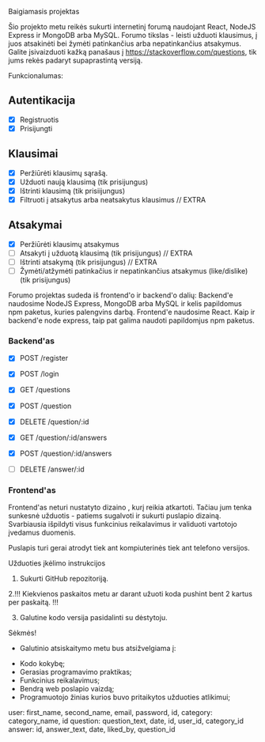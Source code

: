 Baigiamasis projektas

Šio projekto metu reikės sukurti internetinį forumą naudojant React, NodeJS Express ir MongoDB arba MySQL. Forumo tikslas - leisti užduoti klausimus, į juos atsakinėti bei žymėti patinkančius arba nepatinkančius atsakymus. Galite įsivaizduoti kažką panašaus į https://stackoverflow.com/questions, tik jums rekės padaryt supaprastintą versiją.

Funkcionalumas:

## Autentikacija

- [x] Registruotis
- [x] Prisijungti

## Klausimai

- [x] Peržiūrėti klausimų sąrašą.
- [x] Užduoti naują klausimą (tik prisijungus)
- [x] Ištrinti klausimą (tik prisiijungus)
- [x] Filtruoti į atsakytus arba neatsakytus klausimus // EXTRA

## Atsakymai

- [x] Peržiūrėti klausimų atsakymus
- [ ] Atsakyti į užduotą klausimą (tik prisijungus) // EXTRA
- [ ] Ištrinti atsakymą (tik prisijungus) // EXTRA
- [ ] Žymėti/atžymėti patinkačius ir nepatinkančius atsakymus (like/dislike) (tik prisijungus)

Forumo projektas sudeda iš frontend'o ir backend'o dalių:
Backend'e naudosime NodeJS Express, MongoDB arba MySQL ir kelis papildomus npm paketus, kuries palengvins darbą.
Frontend'e naudosime React. Kaip ir backend'e node express, taip pat galima naudoti papildomjus npm paketus.

### Backend'as

- [x] POST /register
- [x] POST /login

- [x] GET /questions
- [x] POST /question
- [x] DELETE /question/:id

- [x] GET /question/:id/answers
- [x] POST /question/:id/answers
- [ ] DELETE /answer/:id

### Frontend'as

Frontend'as neturi nustatyto dizaino , kurį reikia atkartoti. Tačiau jum tenka sunkesnė užduotis - patiems sugalvoti ir sukurti puslapio dizainą. Svarbiausia išpildyti visus funkcinius reikalavimus ir validuoti vartotojo įvedamus duomenis.

Puslapis turi gerai atrodyt tiek ant kompiuterinės tiek ant telefono versijos.

Užduoties įkėlimo instrukcijos

1. Sukurti GitHub repozitoriją.

2.!!! Kiekvienos paskaitos metu ar darant užuoti koda pushint bent 2 kartus per paskaitą. !!!

3. Galutine kodo versija pasidalinti su dėstytoju.

Sėkmės!

- Galutinio atsiskaitymo metu bus atsižvelgiama į:

* Kodo kokybę;
* Gerasias programavimo praktikas;
* Funkcinius reikalavimus;
* Bendrą web poslapio vaizdą;
* Programuotojo žinias kurios buvo pritaikytos užduoties atlikimui;

user: first_name, second_name, email, password, id,
category: category_name, id
question: question_text, date, id, user_id, category_id
answer: id, answer_text, date, liked_by, question_id
